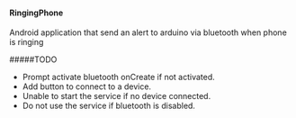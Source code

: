 #### RingingPhone
Android application that send an alert to arduino via bluetooth when phone is ringing

#####TODO
* Prompt activate bluetooth onCreate if not activated.
* Add button to connect to a device.
* Unable to start the service if no device connected.
* Do not use the service if bluetooth is disabled.
